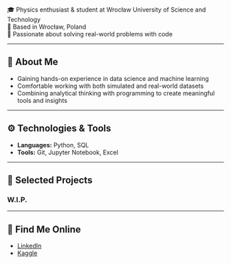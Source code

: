 
🎓 Physics enthusiast & student at Wrocław University of Science and Technology  
📍 Based in Wrocław, Poland  
🧠 Passionate about solving real-world problems with code  

---

## 🔬 About Me

- Gaining hands-on experience in data science and machine learning
- Comfortable working with both simulated and real-world datasets
- Combining analytical thinking with programming to create meaningful tools and insights

---

## ⚙️ Technologies & Tools

- **Languages:** Python, SQL  
- **Tools:** Git, Jupyter Notebook, Excel

---

## 📂 Selected Projects

### W.I.P.

---

## 🔗 Find Me Online

- [LinkedIn](https://www.linkedin.com/in/wiktor-oziewicz-227162301/)
- [Kaggle](https://www.kaggle.com/oziowski)
